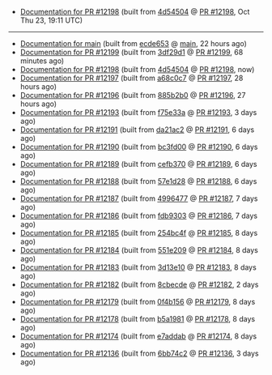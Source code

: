 

* [Documentation for PR #12198](docs-pr12198/) (built from [4d54504](https://github.com/cvc5/cvc5/commit/4d54504) @ [PR #12198](https://github.com/cvc5/cvc5/pull/12198), Oct Thu 23, 19:11 UTC)

***


* [Documentation for main](docs-main/) (built from [ecde653](https://github.com/cvc5/cvc5/commit/ecde653) @ [main](https://github.com/cvc5/cvc5/tree/main), 22 hours ago)
* [Documentation for PR #12199](docs-pr12199/) (built from [3df29d1](https://github.com/cvc5/cvc5/commit/3df29d1) @ [PR #12199](https://github.com/cvc5/cvc5/pull/12199), 68 minutes ago)
* [Documentation for PR #12198](docs-pr12198/) (built from [4d54504](https://github.com/cvc5/cvc5/commit/4d54504) @ [PR #12198](https://github.com/cvc5/cvc5/pull/12198), now)
* [Documentation for PR #12197](docs-pr12197/) (built from [a68c0c7](https://github.com/cvc5/cvc5/commit/a68c0c7) @ [PR #12197](https://github.com/cvc5/cvc5/pull/12197), 28 hours ago)
* [Documentation for PR #12196](docs-pr12196/) (built from [885b2b0](https://github.com/cvc5/cvc5/commit/885b2b0) @ [PR #12196](https://github.com/cvc5/cvc5/pull/12196), 27 hours ago)
* [Documentation for PR #12193](docs-pr12193/) (built from [f75e33a](https://github.com/cvc5/cvc5/commit/f75e33a) @ [PR #12193](https://github.com/cvc5/cvc5/pull/12193), 3 days ago)
* [Documentation for PR #12191](docs-pr12191/) (built from [da21ac2](https://github.com/cvc5/cvc5/commit/da21ac2) @ [PR #12191](https://github.com/cvc5/cvc5/pull/12191), 6 days ago)
* [Documentation for PR #12190](docs-pr12190/) (built from [bc3fd00](https://github.com/cvc5/cvc5/commit/bc3fd00) @ [PR #12190](https://github.com/cvc5/cvc5/pull/12190), 6 days ago)
* [Documentation for PR #12189](docs-pr12189/) (built from [cefb370](https://github.com/cvc5/cvc5/commit/cefb370) @ [PR #12189](https://github.com/cvc5/cvc5/pull/12189), 6 days ago)
* [Documentation for PR #12188](docs-pr12188/) (built from [57e1d28](https://github.com/cvc5/cvc5/commit/57e1d28) @ [PR #12188](https://github.com/cvc5/cvc5/pull/12188), 6 days ago)
* [Documentation for PR #12187](docs-pr12187/) (built from [4996477](https://github.com/cvc5/cvc5/commit/4996477) @ [PR #12187](https://github.com/cvc5/cvc5/pull/12187), 7 days ago)
* [Documentation for PR #12186](docs-pr12186/) (built from [fdb9303](https://github.com/cvc5/cvc5/commit/fdb9303) @ [PR #12186](https://github.com/cvc5/cvc5/pull/12186), 7 days ago)
* [Documentation for PR #12185](docs-pr12185/) (built from [254bc4f](https://github.com/cvc5/cvc5/commit/254bc4f) @ [PR #12185](https://github.com/cvc5/cvc5/pull/12185), 8 days ago)
* [Documentation for PR #12184](docs-pr12184/) (built from [551e209](https://github.com/cvc5/cvc5/commit/551e209) @ [PR #12184](https://github.com/cvc5/cvc5/pull/12184), 8 days ago)
* [Documentation for PR #12183](docs-pr12183/) (built from [3d13e10](https://github.com/cvc5/cvc5/commit/3d13e10) @ [PR #12183](https://github.com/cvc5/cvc5/pull/12183), 8 days ago)
* [Documentation for PR #12182](docs-pr12182/) (built from [8cbecde](https://github.com/cvc5/cvc5/commit/8cbecde) @ [PR #12182](https://github.com/cvc5/cvc5/pull/12182), 2 days ago)
* [Documentation for PR #12179](docs-pr12179/) (built from [0f4b156](https://github.com/cvc5/cvc5/commit/0f4b156) @ [PR #12179](https://github.com/cvc5/cvc5/pull/12179), 8 days ago)
* [Documentation for PR #12178](docs-pr12178/) (built from [b5a1981](https://github.com/cvc5/cvc5/commit/b5a1981) @ [PR #12178](https://github.com/cvc5/cvc5/pull/12178), 8 days ago)
* [Documentation for PR #12174](docs-pr12174/) (built from [e7addab](https://github.com/cvc5/cvc5/commit/e7addab) @ [PR #12174](https://github.com/cvc5/cvc5/pull/12174), 8 days ago)
* [Documentation for PR #12136](docs-pr12136/) (built from [6bb74c2](https://github.com/cvc5/cvc5/commit/6bb74c2) @ [PR #12136](https://github.com/cvc5/cvc5/pull/12136), 3 days ago)
